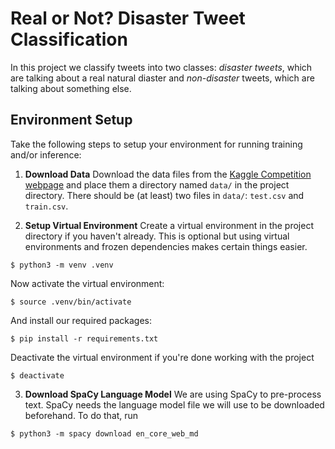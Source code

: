 # Real or Not? Disaster Tweet Classification

In this project we classify tweets into two classes: *disaster tweets*, which
are talking about a real natural diaster and *non-disaster* tweets, which are
talking about something else.

## Environment Setup

Take the following steps to setup your environment for running training and/or
inference:

1. **Download Data**
Download the data files from the
[Kaggle Competition webpage](https://www.kaggle.com/c/nlp-getting-started/data)
and place them a directory named `data/` in the project directory. There should
be (at least) two files in `data/`: `test.csv` and `train.csv`.

2. **Setup Virtual Environment**
Create a virtual environment in the project directory if you haven't already.
This is optional but using virtual environments and frozen dependencies makes
certain things easier.

```
$ python3 -m venv .venv
```

Now activate the virtual environment:

```
$ source .venv/bin/activate
```

And install our required packages:

```
$ pip install -r requirements.txt
```

Deactivate the virtual environment if you're done working with the project

```
$ deactivate
```

3. **Download SpaCy Language Model**
We are using SpaCy to pre-process text. SpaCy needs the language model file we
will use to be downloaded beforehand. To do that, run

```
$ python3 -m spacy download en_core_web_md
```
